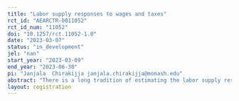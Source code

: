 ```yaml
---
title: "Labor supply responses to wages and taxes"
rct_id: "AEARCTR-0011052"
rct_id_num: "11052"
doi: "10.1257/rct.11052-1.0"
date: "2023-03-07"
status: "in_development"
jel: "nan"
start_year: "2023-03-09"
end_year: "2023-06-30"
pi: "Janjala  Chirakijja janjala.chirakijja@monash.edu"
abstract: "There is a long tradition of estimating the labor supply response of individuals to tax changes. Most of the existing literature assumes that people respond to tax changes in the same way that they respond to wage changes. However, people’s perceptions and attitudes towards tax could make their labor supply respond differently to tax changes versus wage changes. Specifically, if a person dislikes that their tax money goes to fund public goods they do not agree with or is “wasted” by the government, the labor supply response estimated through tax rates could reflect this aversion towards their labor earnings funding an undesirable activity. The opposite could also be true where people recognize that taxes fund public goods that bring benefits to themselves or others and thus might be willing to forego some consumption to fund taxes. This project will clarify and empirically investigate the potential difference between labor supply responses to wage and tax changes. To this end, we run a large-scale online survey and randomized vignette experiments on a representative U.S. sample. "
layout: registration
---
```


